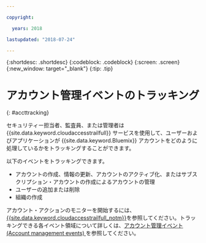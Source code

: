 ```yaml
---

copyright:

  years: 2018

lastupdated: "2018-07-24"

---
```


{:shortdesc: .shortdesc}
{:codeblock: .codeblock}
{:screen: .screen}
{:new_window: target="_blank"}
{:tip: .tip}

# アカウント管理イベントのトラッキング
{: #accttracking}

セキュリティー担当者、監査員、または管理者は {{site.data.keyword.cloudaccesstrailfull}} サービスを使用して、ユーザーおよびアプリケーションが {{site.data.keyword.Bluemix}} アカウントをどのように処理しているかをトラッキングすることができます。

以下のイベントをトラッキングできます。

* アカウントの作成、情報の更新、アカウントのアクティブ化、またはサブスクリプション・アカウントの作成によるアカウントの管理
* ユーザーの追加または削除
* 組織の作成

アカウント・アクションのモニターを開始するには、[{{site.data.keyword.cloudaccesstrailfull_notm}}](/docs/services/cloud-activity-tracker/index.html#getting-started-with-cla)を参照してください。トラッキングできる各イベント領域について詳しくは、[アカウント管理イベント (Account management events) ](/docs/services/cloud-activity-tracker/services/at_events_acc_mgt.html)を参照してください。
